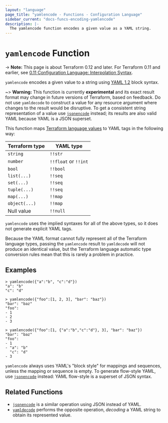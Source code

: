 ```yaml
---
layout: "language"
page_title: "yamlencode - Functions - Configuration Language"
sidebar_current: "docs-funcs-encoding-yamlencode"
description: |-
  The yamlencode function encodes a given value as a YAML string.
---
```


# `yamlencode` Function

-> **Note:** This page is about Terraform 0.12 and later. For Terraform 0.11 and
earlier, see
[0.11 Configuration Language: Interpolation Syntax](../../configuration-0-11/interpolation.html).

`yamlencode` encodes a given value to a string using
[YAML 1.2](https://yaml.org/spec/1.2/spec.html) block syntax.

~> **Warning:** This function is currently **experimental** and its exact
result format may change in future versions of Terraform, based on feedback.
Do not use `yamldecode` to construct a value for any resource argument where
changes to the result would be disruptive. To get a consistent string
representation of a value use [`jsonencode`](./jsonencode.html) instead; its
results are also valid YAML because YAML is a JSON superset.

<!--
    The condition for removing the above warning is that the underlying
    go-cty-yaml module makes a stable release with a commitment to guarantee
    that the representation of particular input will not change without a
    major release. It is not making that commitment at the time of writing to
    allow for responding to user feedback about its output format, since YAML
    is a very flexible format and its initial decisions may prove to be
    sub-optimal when generating YAML intended for specific external consumers.
-->

This function maps
[Terraform language values](../expressions.html#types-and-values)
to YAML tags in the following way:

| Terraform type | YAML type            |
| -------------- | -------------------- |
| `string`       | `!!str`              |
| `number`       | `!!float` or `!!int` |
| `bool`         | `!!bool`             |
| `list(...)`    | `!!seq`              |
| `set(...)`     | `!!seq`              |
| `tuple(...)`   | `!!seq`              |
| `map(...)`     | `!!map`              |
| `object(...)`  | `!!map`              |
| Null value     | `!!null`             |

`yamlencode` uses the implied syntaxes for all of the above types, so it does
not generate explicit YAML tags.

Because the YAML format cannot fully represent all of the Terraform language
types, passing the `yamlencode` result to `yamldecode` will not produce an
identical value, but the Terraform language automatic type conversion rules
mean that this is rarely a problem in practice.

## Examples

```
> yamlencode({"a":"b", "c":"d"})
"a": "b"
"c": "d"

> yamlencode({"foo":[1, 2, 3], "bar": "baz"})
"bar": "baz"
"foo":
- 1
- 2
- 3

> yamlencode({"foo":[1, {"a":"b","c":"d"}, 3], "bar": "baz"})
"bar": "baz"
"foo":
- 1
- "a": "b"
  "c": "d"
- 3
```

`yamlencode` always uses YAML's "block style" for mappings and sequences, unless
the mapping or sequence is empty. To generate flow-style YAML, use
[`jsonencode`](./jsonencode.html) instead: YAML flow-style is a superset
of JSON syntax.

## Related Functions

- [`jsonencode`](./jsonencode.html) is a similar operation using JSON instead
  of YAML.
- [`yamldecode`](./yamldecode.html) performs the opposite operation, _decoding_
  a YAML string to obtain its represented value.
